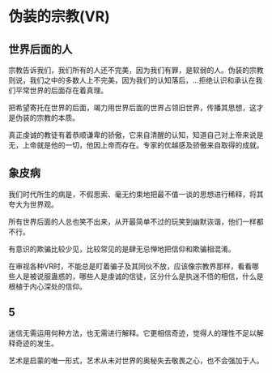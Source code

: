 # 伪装的宗教(VR)

## 世界后面的人

宗教告诉我们，我们所有的人还不完美，因为我们有罪，是软弱的人。伪装的宗教则说，我们之中的多数人上不完美，因为我们的认知落后，...拒绝认识和承认在我们平常世界的后面存在着真理。

把希望寄托在世界的后面，竭力用世界后面的世界占领旧世界，传播其思想，这才是伪装的宗教的本质。

真正虔诚的教徒有着恭顺谦卑的骄傲，它来自清醒的认知，知道自己对上帝来说是无，上帝就是他的一切，他因上帝而存在。专家的优越感及骄傲来自取得的成就。

## 象皮病

我们时代所生的病是，不假思索、毫无约束地把最不值一谈的思想进行稀释，将其夸大为世界观。

所有世界后面的人总也笑不出来，从开最简单不过的玩笑到幽默诙谐，他们一样都不行。

有意识的欺骗比较少见，比较常见的是肆无忌惮地把信仰和欺骗相混淆。

在审视各种VR时，不能总是盯着骗子及其同伙不放，应该像宗教界那样，看看哪些人是被说服蛊惑的，哪些人是虔诚的信徒，区分什么是执迷不悟的相信，什么是根植于内心深处的信仰。

## 5

迷信无需运用何种方法，也无需进行解释。它更相信奇迹，觉得人的理性不足以解释奇迹的发生。

艺术是启蒙的唯一形式，艺术从未对世界的奥秘失去敬畏之心，也不会强加于人。



